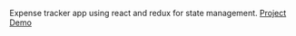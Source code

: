 Expense tracker app using react and redux for state management.
[Project Demo](https://expensetracker-67bb5.web.app/)
